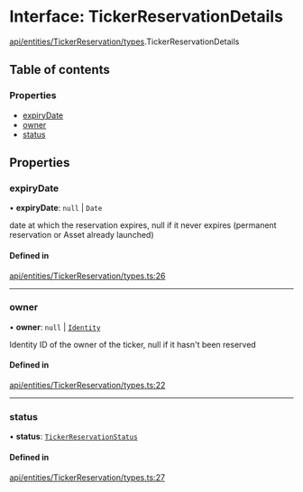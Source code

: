 # Interface: TickerReservationDetails

[api/entities/TickerReservation/types](../wiki/api.entities.TickerReservation.types).TickerReservationDetails

## Table of contents

### Properties

- [expiryDate](../wiki/api.entities.TickerReservation.types.TickerReservationDetails#expirydate)
- [owner](../wiki/api.entities.TickerReservation.types.TickerReservationDetails#owner)
- [status](../wiki/api.entities.TickerReservation.types.TickerReservationDetails#status)

## Properties

### expiryDate

• **expiryDate**: ``null`` \| `Date`

date at which the reservation expires, null if it never expires (permanent reservation or Asset already launched)

#### Defined in

[api/entities/TickerReservation/types.ts:26](https://github.com/PolymeshAssociation/polymesh-sdk/blob/07a4c5b0/src/api/entities/TickerReservation/types.ts#L26)

___

### owner

• **owner**: ``null`` \| [`Identity`](../wiki/api.entities.Identity.Identity)

Identity ID of the owner of the ticker, null if it hasn't been reserved

#### Defined in

[api/entities/TickerReservation/types.ts:22](https://github.com/PolymeshAssociation/polymesh-sdk/blob/07a4c5b0/src/api/entities/TickerReservation/types.ts#L22)

___

### status

• **status**: [`TickerReservationStatus`](../wiki/api.entities.TickerReservation.types.TickerReservationStatus)

#### Defined in

[api/entities/TickerReservation/types.ts:27](https://github.com/PolymeshAssociation/polymesh-sdk/blob/07a4c5b0/src/api/entities/TickerReservation/types.ts#L27)
